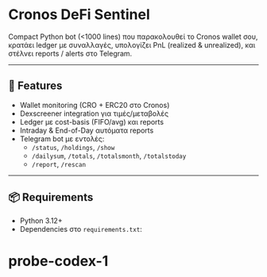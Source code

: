 # Cronos DeFi Sentinel

Compact Python bot (<1000 lines) που παρακολουθεί το Cronos wallet σου, 
κρατάει ledger με συναλλαγές, υπολογίζει PnL (realized & unrealized), 
και στέλνει reports / alerts στο Telegram.

---

## 🚀 Features

- Wallet monitoring (CRO + ERC20 στο Cronos)
- Dexscreener integration για τιμές/μεταβολές
- Ledger με cost-basis (FIFO/avg) και reports
- Intraday & End-of-Day αυτόματα reports
- Telegram bot με εντολές:
  - `/status`, `/holdings`, `/show`
  - `/dailysum`, `/totals`, `/totalsmonth`, `/totalstoday`
  - `/report`, `/rescan`

---

## 📦 Requirements

- Python 3.12+
- Dependencies στο `requirements.txt`:
# probe-codex-1
